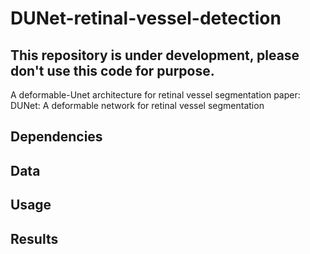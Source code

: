 # DUNet-retinal-vessel-detection
## This repository is under development, please don't use this code for purpose.

A deformable-Unet architecture for retinal vessel segmentation
paper: DUNet: A deformable network for retinal vessel segmentation

## Dependencies

## Data

## Usage

## Results

